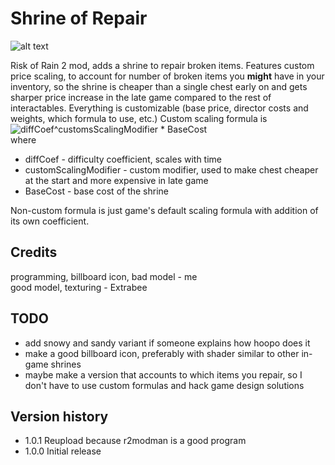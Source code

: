 # Shrine of Repair
![alt text](https://raw.githubusercontent.com/viliger2/ShrineOfRepair/main/images/screenshot.jpg)

Risk of Rain 2 mod, adds a shrine to repair broken items. Features custom price scaling, to account for number of broken items you **might** have in your inventory, so the shrine is cheaper than a single chest early on and gets sharper price increase in the late game compared to the rest of interactables. Everything is customizable (base price, director costs and weights, which formula to use, etc.)
Custom scaling formula is
![diffCoef^customsScalingModifier * BaseCost](https://raw.githubusercontent.com/viliger2/ShrineOfRepair/main/images/formula.png)  
where
* diffCoef - difficulty coefficient, scales with time
* customScalingModifier - custom modifier, used to make chest cheaper at the start and more expensive in late game
* BaseCost - base cost of the shrine

Non-custom formula is just game's default scaling formula with addition of its own coefficient.

## Credits
programming, billboard icon, bad model - me  
good model, texturing - Extrabee

## TODO
* add snowy and sandy variant if someone explains how hoopo does it
* make a good billboard icon, preferably with shader similar to other in-game shrines
* maybe make a version that accounts to which items you repair, so I don't have to use custom formulas and hack game design solutions

## Version history
* 1.0.1 Reupload because r2modman is a good program
* 1.0.0 Initial release
